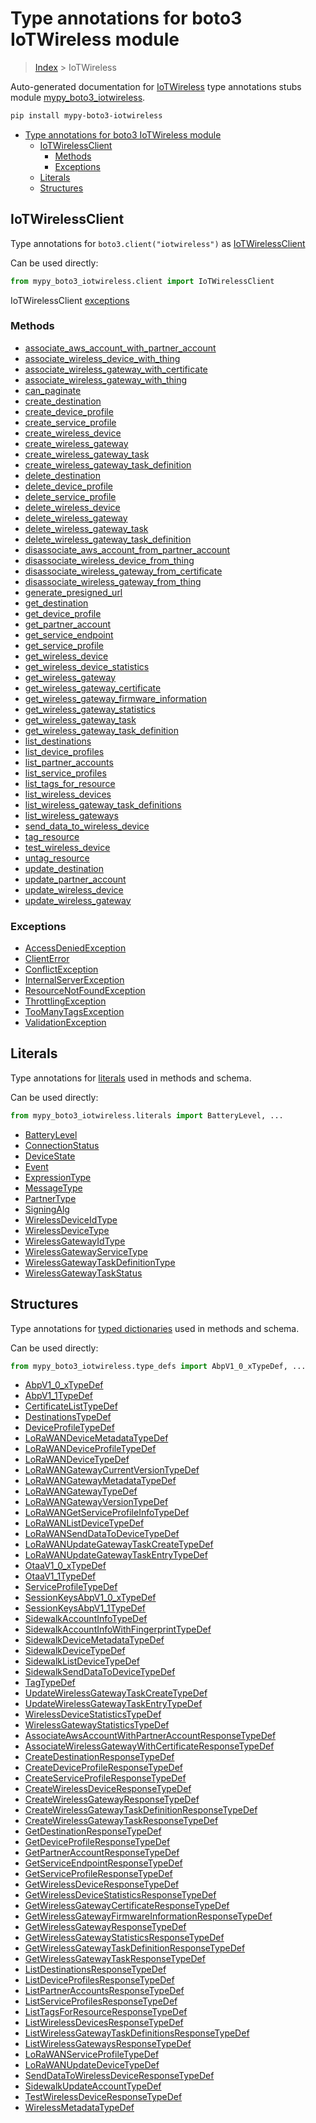 # Type annotations for boto3 IoTWireless module

> [Index](../index.md) > IoTWireless

Auto-generated documentation for [IoTWireless](https://boto3.amazonaws.com/v1/documentation/api/latest/reference/services/iotwireless.html#IoTWireless)
type annotations stubs module [mypy_boto3_iotwireless](https://pypi.org/project/mypy-boto3-iotwireless/).

```bash
pip install mypy-boto3-iotwireless
```

- [Type annotations for boto3 IoTWireless module](#type-annotations-for-boto3-iotwireless-module)
  - [IoTWirelessClient](#iotwirelessclient)
    - [Methods](#methods)
    - [Exceptions](#exceptions)
  - [Literals](#literals)
  - [Structures](#structures)

## IoTWirelessClient

Type annotations for  `boto3.client("iotwireless")` as [IoTWirelessClient](./client.md)

Can be used directly:

```python
from mypy_boto3_iotwireless.client import IoTWirelessClient
```


IoTWirelessClient [exceptions](./client.md#exceptions)



### Methods
- [associate_aws_account_with_partner_account](./client.md#associate-aws-account-with-partner-account)
- [associate_wireless_device_with_thing](./client.md#associate-wireless-device-with-thing)
- [associate_wireless_gateway_with_certificate](./client.md#associate-wireless-gateway-with-certificate)
- [associate_wireless_gateway_with_thing](./client.md#associate-wireless-gateway-with-thing)
- [can_paginate](./client.md#can-paginate)
- [create_destination](./client.md#create-destination)
- [create_device_profile](./client.md#create-device-profile)
- [create_service_profile](./client.md#create-service-profile)
- [create_wireless_device](./client.md#create-wireless-device)
- [create_wireless_gateway](./client.md#create-wireless-gateway)
- [create_wireless_gateway_task](./client.md#create-wireless-gateway-task)
- [create_wireless_gateway_task_definition](./client.md#create-wireless-gateway-task-definition)
- [delete_destination](./client.md#delete-destination)
- [delete_device_profile](./client.md#delete-device-profile)
- [delete_service_profile](./client.md#delete-service-profile)
- [delete_wireless_device](./client.md#delete-wireless-device)
- [delete_wireless_gateway](./client.md#delete-wireless-gateway)
- [delete_wireless_gateway_task](./client.md#delete-wireless-gateway-task)
- [delete_wireless_gateway_task_definition](./client.md#delete-wireless-gateway-task-definition)
- [disassociate_aws_account_from_partner_account](./client.md#disassociate-aws-account-from-partner-account)
- [disassociate_wireless_device_from_thing](./client.md#disassociate-wireless-device-from-thing)
- [disassociate_wireless_gateway_from_certificate](./client.md#disassociate-wireless-gateway-from-certificate)
- [disassociate_wireless_gateway_from_thing](./client.md#disassociate-wireless-gateway-from-thing)
- [generate_presigned_url](./client.md#generate-presigned-url)
- [get_destination](./client.md#get-destination)
- [get_device_profile](./client.md#get-device-profile)
- [get_partner_account](./client.md#get-partner-account)
- [get_service_endpoint](./client.md#get-service-endpoint)
- [get_service_profile](./client.md#get-service-profile)
- [get_wireless_device](./client.md#get-wireless-device)
- [get_wireless_device_statistics](./client.md#get-wireless-device-statistics)
- [get_wireless_gateway](./client.md#get-wireless-gateway)
- [get_wireless_gateway_certificate](./client.md#get-wireless-gateway-certificate)
- [get_wireless_gateway_firmware_information](./client.md#get-wireless-gateway-firmware-information)
- [get_wireless_gateway_statistics](./client.md#get-wireless-gateway-statistics)
- [get_wireless_gateway_task](./client.md#get-wireless-gateway-task)
- [get_wireless_gateway_task_definition](./client.md#get-wireless-gateway-task-definition)
- [list_destinations](./client.md#list-destinations)
- [list_device_profiles](./client.md#list-device-profiles)
- [list_partner_accounts](./client.md#list-partner-accounts)
- [list_service_profiles](./client.md#list-service-profiles)
- [list_tags_for_resource](./client.md#list-tags-for-resource)
- [list_wireless_devices](./client.md#list-wireless-devices)
- [list_wireless_gateway_task_definitions](./client.md#list-wireless-gateway-task-definitions)
- [list_wireless_gateways](./client.md#list-wireless-gateways)
- [send_data_to_wireless_device](./client.md#send-data-to-wireless-device)
- [tag_resource](./client.md#tag-resource)
- [test_wireless_device](./client.md#test-wireless-device)
- [untag_resource](./client.md#untag-resource)
- [update_destination](./client.md#update-destination)
- [update_partner_account](./client.md#update-partner-account)
- [update_wireless_device](./client.md#update-wireless-device)
- [update_wireless_gateway](./client.md#update-wireless-gateway)




### Exceptions
- [AccessDeniedException](./client.md#accessdeniedexception)
- [ClientError](./client.md#clienterror)
- [ConflictException](./client.md#conflictexception)
- [InternalServerException](./client.md#internalserverexception)
- [ResourceNotFoundException](./client.md#resourcenotfoundexception)
- [ThrottlingException](./client.md#throttlingexception)
- [TooManyTagsException](./client.md#toomanytagsexception)
- [ValidationException](./client.md#validationexception)










## Literals

Type annotations for [literals](./literals.md) used in methods and schema.

Can be used directly:

```python
from mypy_boto3_iotwireless.literals import BatteryLevel, ...
```

- [BatteryLevel](./literals.md#batterylevel)
- [ConnectionStatus](./literals.md#connectionstatus)
- [DeviceState](./literals.md#devicestate)
- [Event](./literals.md#event)
- [ExpressionType](./literals.md#expressiontype)
- [MessageType](./literals.md#messagetype)
- [PartnerType](./literals.md#partnertype)
- [SigningAlg](./literals.md#signingalg)
- [WirelessDeviceIdType](./literals.md#wirelessdeviceidtype)
- [WirelessDeviceType](./literals.md#wirelessdevicetype)
- [WirelessGatewayIdType](./literals.md#wirelessgatewayidtype)
- [WirelessGatewayServiceType](./literals.md#wirelessgatewayservicetype)
- [WirelessGatewayTaskDefinitionType](./literals.md#wirelessgatewaytaskdefinitiontype)
- [WirelessGatewayTaskStatus](./literals.md#wirelessgatewaytaskstatus)




## Structures


Type annotations for [typed dictionaries](./type_defs.md) used in methods and schema.

Can be used directly:

```python
from mypy_boto3_iotwireless.type_defs import AbpV1_0_xTypeDef, ...
```

- [AbpV1_0_xTypeDef](./type_defs.md#abpv1-0-xtypedef)
- [AbpV1_1TypeDef](./type_defs.md#abpv1-1typedef)
- [CertificateListTypeDef](./type_defs.md#certificatelisttypedef)
- [DestinationsTypeDef](./type_defs.md#destinationstypedef)
- [DeviceProfileTypeDef](./type_defs.md#deviceprofiletypedef)
- [LoRaWANDeviceMetadataTypeDef](./type_defs.md#lorawandevicemetadatatypedef)
- [LoRaWANDeviceProfileTypeDef](./type_defs.md#lorawandeviceprofiletypedef)
- [LoRaWANDeviceTypeDef](./type_defs.md#lorawandevicetypedef)
- [LoRaWANGatewayCurrentVersionTypeDef](./type_defs.md#lorawangatewaycurrentversiontypedef)
- [LoRaWANGatewayMetadataTypeDef](./type_defs.md#lorawangatewaymetadatatypedef)
- [LoRaWANGatewayTypeDef](./type_defs.md#lorawangatewaytypedef)
- [LoRaWANGatewayVersionTypeDef](./type_defs.md#lorawangatewayversiontypedef)
- [LoRaWANGetServiceProfileInfoTypeDef](./type_defs.md#lorawangetserviceprofileinfotypedef)
- [LoRaWANListDeviceTypeDef](./type_defs.md#lorawanlistdevicetypedef)
- [LoRaWANSendDataToDeviceTypeDef](./type_defs.md#lorawansenddatatodevicetypedef)
- [LoRaWANUpdateGatewayTaskCreateTypeDef](./type_defs.md#lorawanupdategatewaytaskcreatetypedef)
- [LoRaWANUpdateGatewayTaskEntryTypeDef](./type_defs.md#lorawanupdategatewaytaskentrytypedef)
- [OtaaV1_0_xTypeDef](./type_defs.md#otaav1-0-xtypedef)
- [OtaaV1_1TypeDef](./type_defs.md#otaav1-1typedef)
- [ServiceProfileTypeDef](./type_defs.md#serviceprofiletypedef)
- [SessionKeysAbpV1_0_xTypeDef](./type_defs.md#sessionkeysabpv1-0-xtypedef)
- [SessionKeysAbpV1_1TypeDef](./type_defs.md#sessionkeysabpv1-1typedef)
- [SidewalkAccountInfoTypeDef](./type_defs.md#sidewalkaccountinfotypedef)
- [SidewalkAccountInfoWithFingerprintTypeDef](./type_defs.md#sidewalkaccountinfowithfingerprinttypedef)
- [SidewalkDeviceMetadataTypeDef](./type_defs.md#sidewalkdevicemetadatatypedef)
- [SidewalkDeviceTypeDef](./type_defs.md#sidewalkdevicetypedef)
- [SidewalkListDeviceTypeDef](./type_defs.md#sidewalklistdevicetypedef)
- [SidewalkSendDataToDeviceTypeDef](./type_defs.md#sidewalksenddatatodevicetypedef)
- [TagTypeDef](./type_defs.md#tagtypedef)
- [UpdateWirelessGatewayTaskCreateTypeDef](./type_defs.md#updatewirelessgatewaytaskcreatetypedef)
- [UpdateWirelessGatewayTaskEntryTypeDef](./type_defs.md#updatewirelessgatewaytaskentrytypedef)
- [WirelessDeviceStatisticsTypeDef](./type_defs.md#wirelessdevicestatisticstypedef)
- [WirelessGatewayStatisticsTypeDef](./type_defs.md#wirelessgatewaystatisticstypedef)
- [AssociateAwsAccountWithPartnerAccountResponseTypeDef](./type_defs.md#associateawsaccountwithpartneraccountresponsetypedef)
- [AssociateWirelessGatewayWithCertificateResponseTypeDef](./type_defs.md#associatewirelessgatewaywithcertificateresponsetypedef)
- [CreateDestinationResponseTypeDef](./type_defs.md#createdestinationresponsetypedef)
- [CreateDeviceProfileResponseTypeDef](./type_defs.md#createdeviceprofileresponsetypedef)
- [CreateServiceProfileResponseTypeDef](./type_defs.md#createserviceprofileresponsetypedef)
- [CreateWirelessDeviceResponseTypeDef](./type_defs.md#createwirelessdeviceresponsetypedef)
- [CreateWirelessGatewayResponseTypeDef](./type_defs.md#createwirelessgatewayresponsetypedef)
- [CreateWirelessGatewayTaskDefinitionResponseTypeDef](./type_defs.md#createwirelessgatewaytaskdefinitionresponsetypedef)
- [CreateWirelessGatewayTaskResponseTypeDef](./type_defs.md#createwirelessgatewaytaskresponsetypedef)
- [GetDestinationResponseTypeDef](./type_defs.md#getdestinationresponsetypedef)
- [GetDeviceProfileResponseTypeDef](./type_defs.md#getdeviceprofileresponsetypedef)
- [GetPartnerAccountResponseTypeDef](./type_defs.md#getpartneraccountresponsetypedef)
- [GetServiceEndpointResponseTypeDef](./type_defs.md#getserviceendpointresponsetypedef)
- [GetServiceProfileResponseTypeDef](./type_defs.md#getserviceprofileresponsetypedef)
- [GetWirelessDeviceResponseTypeDef](./type_defs.md#getwirelessdeviceresponsetypedef)
- [GetWirelessDeviceStatisticsResponseTypeDef](./type_defs.md#getwirelessdevicestatisticsresponsetypedef)
- [GetWirelessGatewayCertificateResponseTypeDef](./type_defs.md#getwirelessgatewaycertificateresponsetypedef)
- [GetWirelessGatewayFirmwareInformationResponseTypeDef](./type_defs.md#getwirelessgatewayfirmwareinformationresponsetypedef)
- [GetWirelessGatewayResponseTypeDef](./type_defs.md#getwirelessgatewayresponsetypedef)
- [GetWirelessGatewayStatisticsResponseTypeDef](./type_defs.md#getwirelessgatewaystatisticsresponsetypedef)
- [GetWirelessGatewayTaskDefinitionResponseTypeDef](./type_defs.md#getwirelessgatewaytaskdefinitionresponsetypedef)
- [GetWirelessGatewayTaskResponseTypeDef](./type_defs.md#getwirelessgatewaytaskresponsetypedef)
- [ListDestinationsResponseTypeDef](./type_defs.md#listdestinationsresponsetypedef)
- [ListDeviceProfilesResponseTypeDef](./type_defs.md#listdeviceprofilesresponsetypedef)
- [ListPartnerAccountsResponseTypeDef](./type_defs.md#listpartneraccountsresponsetypedef)
- [ListServiceProfilesResponseTypeDef](./type_defs.md#listserviceprofilesresponsetypedef)
- [ListTagsForResourceResponseTypeDef](./type_defs.md#listtagsforresourceresponsetypedef)
- [ListWirelessDevicesResponseTypeDef](./type_defs.md#listwirelessdevicesresponsetypedef)
- [ListWirelessGatewayTaskDefinitionsResponseTypeDef](./type_defs.md#listwirelessgatewaytaskdefinitionsresponsetypedef)
- [ListWirelessGatewaysResponseTypeDef](./type_defs.md#listwirelessgatewaysresponsetypedef)
- [LoRaWANServiceProfileTypeDef](./type_defs.md#lorawanserviceprofiletypedef)
- [LoRaWANUpdateDeviceTypeDef](./type_defs.md#lorawanupdatedevicetypedef)
- [SendDataToWirelessDeviceResponseTypeDef](./type_defs.md#senddatatowirelessdeviceresponsetypedef)
- [SidewalkUpdateAccountTypeDef](./type_defs.md#sidewalkupdateaccounttypedef)
- [TestWirelessDeviceResponseTypeDef](./type_defs.md#testwirelessdeviceresponsetypedef)
- [WirelessMetadataTypeDef](./type_defs.md#wirelessmetadatatypedef)
